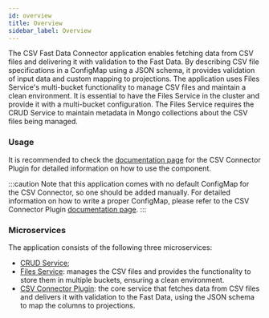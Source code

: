 ```yaml
---
id: overview
title: Overview
sidebar_label: Overview
---
```




The CSV Fast Data Connector application enables fetching data from CSV files and delivering it with validation to the Fast Data. By describing CSV file specifications in a ConfigMap using a JSON schema, it provides validation of input data and custom mapping to projections. The application uses Files Service's multi-bucket functionality to manage CSV files and maintain a clean environment. It is essential to have the Files Service in the cluster and provide it with a multi-bucket configuration. The Files Service requires the CRUD Service to maintain metadata in Mongo collections about the CSV files being managed.

### Usage

It is recommended to check the [documentation page](/runtime_suite/csv-connector-plugin/configuration.md) for the CSV Connector Plugin for detailed information on how to use the component.

:::caution
Note that this application comes with no default ConfigMap for the CSV Connector, so one should be added manually. For detailed information on how to write a proper ConfigMap, please refer to the CSV Connector Plugin [documentation page](/runtime_suite/csv-connector-plugin/configuration.md).
:::

### Microservices

The application consists of the following three microservices:

- [CRUD Service](/runtime_suite/crud-service/10_overview_and_usage.md);
- [Files Service](/runtime_suite/files-service/configuration.mdx): manages the CSV files and provides the functionality to store them in multiple buckets, ensuring a clean environment.
- [CSV Connector Plugin](/runtime_suite/csv-connector-plugin/configuration.md): the core service that fetches data from CSV files and delivers it with validation to the Fast Data, using the JSON schema to map the columns to projections.
